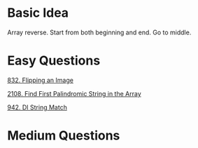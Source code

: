 # __Basic Idea__
Array reverse. Start from both beginning and end. Go to middle.

# __Easy Questions__ 

[832. Flipping an Image](https://leetcode.com/problems/flipping-an-image/)

[2108. Find First Palindromic String in the Array](https://leetcode.com/problems/find-first-palindromic-string-in-the-array/)

[942. DI String Match](https://leetcode.com/problems/di-string-match/)


# __Medium Questions__ 
